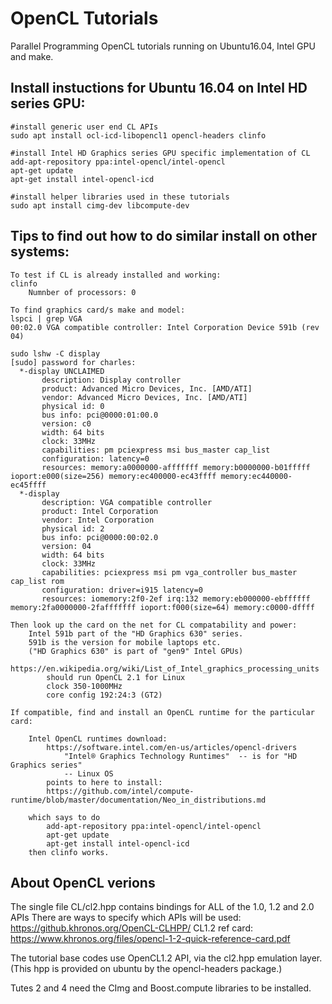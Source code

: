 # OpenCL Tutorials

Parallel Programming OpenCL tutorials running on Ubuntu16.04, Intel GPU and make. 


## Install instuctions for Ubuntu 16.04 on Intel HD series GPU:

```
#install generic user end CL APIs
sudo apt install ocl-icd-libopencl1 opencl-headers clinfo

#install Intel HD Graphics series GPU specific implementation of CL
add-apt-repository ppa:intel-opencl/intel-opencl
apt-get update
apt-get install intel-opencl-icd

#install helper libraries used in these tutorials
sudo apt install cimg-dev libcompute-dev

```

## Tips to find out how to do similar install on other systems:
```
To test if CL is already installed and working:
clinfo
	Numnber of processors: 0

To find graphics card/s make and model:
lspci | grep VGA
00:02.0 VGA compatible controller: Intel Corporation Device 591b (rev 04)

sudo lshw -C display
[sudo] password for charles: 
  *-display UNCLAIMED     
       description: Display controller
       product: Advanced Micro Devices, Inc. [AMD/ATI]
       vendor: Advanced Micro Devices, Inc. [AMD/ATI]
       physical id: 0
       bus info: pci@0000:01:00.0
       version: c0
       width: 64 bits
       clock: 33MHz
       capabilities: pm pciexpress msi bus_master cap_list
       configuration: latency=0
       resources: memory:a0000000-afffffff memory:b0000000-b01fffff ioport:e000(size=256) memory:ec400000-ec43ffff memory:ec440000-ec45ffff
  *-display
       description: VGA compatible controller
       product: Intel Corporation
       vendor: Intel Corporation
       physical id: 2
       bus info: pci@0000:00:02.0
       version: 04
       width: 64 bits
       clock: 33MHz
       capabilities: pciexpress msi pm vga_controller bus_master cap_list rom
       configuration: driver=i915 latency=0
       resources: iomemory:2f0-2ef irq:132 memory:eb000000-ebffffff memory:2fa0000000-2fafffffff ioport:f000(size=64) memory:c0000-dffff

Then look up the card on the net for CL compatability and power:
	Intel 591b part of the "HD Graphics 630" series. 
	591b is the version for mobile laptops etc.
	("HD Graphics 630" is part of "gen9" Intel GPUs)
	https://en.wikipedia.org/wiki/List_of_Intel_graphics_processing_units
		should run OpenCL 2.1 for Linux
		clock 350-1000MHz
		core config 192:24:3 (GT2)

If compatible, find and install an OpenCL runtime for the particular card:

	Intel OpenCL runtimes download:
		https://software.intel.com/en-us/articles/opencl-drivers
			"Intel® Graphics Technology Runtimes"  -- is for "HD Graphics series"
			-- Linux OS
		points to here to install:
		https://github.com/intel/compute-runtime/blob/master/documentation/Neo_in_distributions.md

	which says to do
		add-apt-repository ppa:intel-opencl/intel-opencl
		apt-get update
		apt-get install intel-opencl-icd
	then clinfo works.
```

## About OpenCL verions
The single file CL/cl2.hpp contains bindings for ALL of the 1.0, 1.2 and 2.0 APIs
There are ways to specify which APIs will be used:  https://github.khronos.org/OpenCL-CLHPP/
CL1.2 ref card:  https://www.khronos.org/files/opencl-1-2-quick-reference-card.pdf

The tutorial base codes use OpenCL1.2 API, via the cl2.hpp emulation layer.
(This hpp is provided on ubuntu by the opencl-headers package.)

Tutes 2 and 4 need the CImg and Boost.compute libraries to be installed.

```
